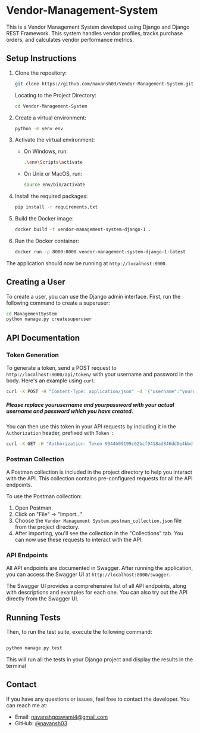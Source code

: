 # Vendor-Management-System

This is a Vendor Management System developed using Django and Django REST Framework. This system handles vendor profiles, tracks purchase orders, and calculates vendor performance metrics.

## Setup Instructions

1. Clone the repository:

   ```bash
   git clone https://github.com/navansh03/Vendor-Management-System.git
   ```
   Locating to the Project Directory:
   ```bash
   cd Vendor-Management-System
   ```

2. Create a virtual environment:

   ```bash
   python -m venv env
   ```

3. Activate the virtual environment:

   - On Windows, run:
     ```bash
     .\env\Scripts\activate
     ```
   - On Unix or MacOS, run:
     ```bash
     source env/bin/activate
     ```

4. Install the required packages:

   ```bash
   pip install -r requirements.txt
   ```

5. Build the Docker image:

   ```bash
   docker build -t vendor-management-system-django-1 .
   ```

6. Run the Docker container:
   ```bash
   docker run -p 8000:8000 vendor-management-system-django-1:latest
   ```

The application should now be running at `http://localhost:8000`.

## Creating a User

To create a user, you can use the Django admin interface. First, run the following command to create a superuser:

```bash
cd ManagementSystem
python manage.py createsuperuser
```

## API Documentation

### Token Generation

To generate a token, send a POST request to `http://localhost:8000/api/token/` with your username and password in the body. Here's an example using `curl`:

```bash
curl -X POST -H "Content-Type: application/json" -d '{"username":"yourusername","password":"yourpassword"}' http://localhost:8000/api/token/
```
##### Please replace yourusername and yourpassword with your actual username and password which you have created.

You can then use this token in your API requests by including it in the `Authorization` header, prefixed with `Token `:

```bash
curl -X GET -H "Authorization: Token 9944b09199c62bcf9418ad846dd0e4bbdfc6ee4b" http://localhost:8000/api/vendors/
```

### Postman Collection

A Postman collection is included in the project directory to help you interact with the API. This collection contains pre-configured requests for all the API endpoints.

To use the Postman collection:

1. Open Postman.
2. Click on "File" -> "Import...".
3. Choose the `Vendor Management System.postman_collection.json` file from the project directory.
4. After importing, you'll see the collection in the "Collections" tab. You can now use these requests to interact with the API.


### API Endpoints
All API endpoints are documented in Swagger. After running the application, you can access the Swagger UI at `http://localhost:8000/swagger`.

The Swagger UI provides a comprehensive list of all API endpoints, along with descriptions and examples for each one. You can also try out the API directly from the Swagger UI.

## Running Tests

Then, to run the test suite, execute the following command:

```bash

python manage.py test
```
This will run all the tests in your Django project and display the results in the terminal

## Contact

If you have any questions or issues, feel free to contact the developer. You can reach me at:

- Email: navanshgoswami4@gmail.com
- GitHub: [@navansh03](https://github.com/navansh03)
